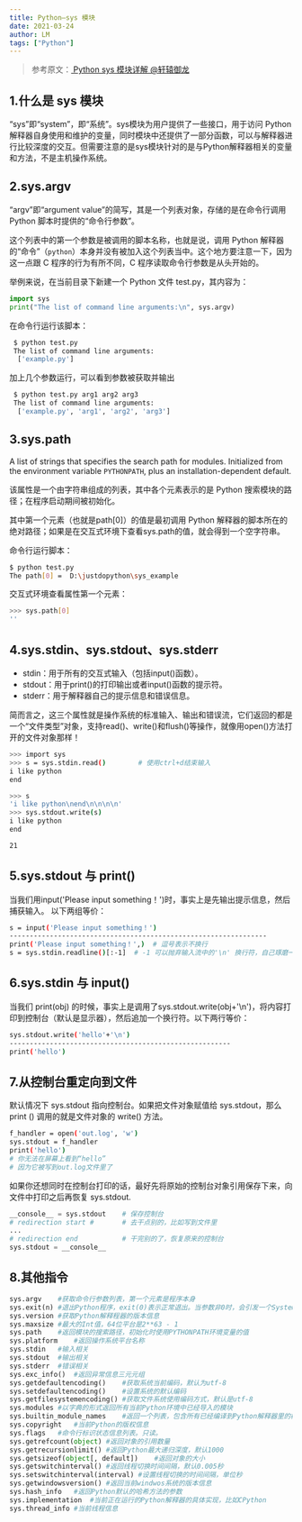 ```yaml
---
title: Python—sys 模块
date: 2021-03-24
author: LM
tags: ["Python"]
---
```


> 参考原文：[ Python sys 模块详解   @轩辕御龙  ](https://zhuanlan.zhihu.com/p/150835014)

## 1.什么是 sys 模块

“sys”即“system”，即“系统”。sys模块为用户提供了一些接口，用于访问 Python 解释器自身使用和维护的变量，同时模块中还提供了一部分函数，可以与解释器进行比较深度的交互。但需要注意的是sys模块针对的是与Python解释器相关的变量和方法，不是主机操作系统。

## 2.sys.argv

“argv”即“argument value”的简写，其是一个列表对象，存储的是在命令行调用 Python 脚本时提供的“命令行参数”。

这个列表中的第一个参数是被调用的脚本名称，也就是说，调用 Python 解释器的“命令”（`python`）本身并没有被加入这个列表当中。这个地方要注意一下，因为这一点跟 C 程序的行为有所不同，C 程序读取命令行参数是从头开始的。

举例来说，在当前目录下新建一个 Python 文件 test.py，其内容为：

```python
import sys
print("The list of command line arguments:\n", sys.argv)
```

在命令行运行该脚本：

```bash
 $ python test.py
 The list of command line arguments:
  ['example.py'] 
```

加上几个参数运行，可以看到参数被获取并输出

```bash
 $ python test.py arg1 arg2 arg3
 The list of command line arguments:
  ['example.py', 'arg1', 'arg2', 'arg3']
```

## 3.sys.path

A list of strings that specifies the search path for modules. Initialized from the environment variable `PYTHONPATH`, plus an installation-dependent default.

该属性是一个由字符串组成的列表，其中各个元素表示的是 Python 搜索模块的路径；在程序启动期间被初始化。

其中第一个元素（也就是path[0]）的值是最初调用 Python 解释器的脚本所在的绝对路径；如果是在交互式环境下查看sys.path的值，就会得到一个空字符串。

命令行运行脚本：

```bash
$ python test.py
The path[0] =  D:\justdopython\sys_example
```

交互式环境查看属性第一个元素：

```bash
>>> sys.path[0]
''
```

## 4.sys.stdin、sys.stdout、sys.stderr

- stdin：用于所有的交互式输入（包括input()函数）。
- stdout：用于print()的打印输出或者input()函数的提示符。
- stderr：用于解释器自己的提示信息和错误信息。

简而言之，这三个属性就是操作系统的标准输入、输出和错误流，它们返回的都是一个“文件类型”对象，支持read()、write()和flush()等操作，就像用open()方法打开的文件对象那样！

```bash
>>> import sys
>>> s = sys.stdin.read()        # 使用ctrl+d结束输入
i like python
end

>>> s
'i like python\nend\n\n\n\n'
>>> sys.stdout.write(s)
i like python
end

21
```

## 5.sys.stdout 与 print()

当我们用input('Please input something！')时，事实上是先输出提示信息，然后捕获输入。 以下两组等价：

```bash
s = input('Please input something！')
----------------------------------------------------------------
print('Please input something！',)  # 逗号表示不换行
s = sys.stdin.readline()[:-1]  # -1 可以抛弃输入流中的'\n' 换行符，自己琢磨一下为什么。
```

## 6.sys.stdin 与 input()

当我们 print(obj) 的时候，事实上是调用了sys.stdout.write(obj+'\n')，将内容打印到控制台（默认是显示器），然后追加一个换行符。以下两行等价：

```bash
sys.stdout.write('hello'+'\n') 
-------------------------------------------------------
print('hello')
```

## 7.从控制台重定向到文件

默认情况下 sys.stdout 指向控制台。如果把文件对象赋值给 sys.stdout，那么 print () 调用的就是文件对象的 write() 方法。

```bash
f_handler = open('out.log', 'w') 
sys.stdout = f_handler 
print('hello')
# 你无法在屏幕上看到“hello”
# 因为它被写到out.log文件里了
```

如果你还想同时在控制台打印的话，最好先将原始的控制台对象引用保存下来，向文件中打印之后再恢复 sys.stdout.

```python
__console__ = sys.stdout    # 保存控制台
# redirection start #       # 去干点别的，比如写到文件里
... 
# redirection end           # 干完别的了，恢复原来的控制台
sys.stdout = __console__
```

## 8.其他指令

```python
sys.argv    #获取命令行参数列表，第一个元素是程序本身
sys.exit(n) #退出Python程序，exit(0)表示正常退出。当参数非0时，会引发一个SystemExit异常，可以在程序中捕获该异常
sys.version #获取Python解释程器的版本信息
sys.maxsize #最大的Int值，64位平台是2**63 - 1
sys.path    #返回模块的搜索路径，初始化时使用PYTHONPATH环境变量的值
sys.platform    #返回操作系统平台名称
sys.stdin   #输入相关
sys.stdout  #输出相关
sys.stderr  #错误相关
sys.exc_info()  #返回异常信息三元元组
sys.getdefaultencoding()    #获取系统当前编码，默认为utf-8
sys.setdefaultencoding()    #设置系统的默认编码
sys.getfilesystemencoding() #获取文件系统使用编码方式，默认是utf-8
sys.modules #以字典的形式返回所有当前Python环境中已经导入的模块
sys.builtin_module_names    #返回一个列表，包含所有已经编译到Python解释器里的模块的名字
sys.copyright   #当前Python的版权信息
sys.flags   #命令行标识状态信息列表。只读。
sys.getrefcount(object) #返回对象的引用数量
sys.getrecursionlimit() #返回Python最大递归深度，默认1000
sys.getsizeof(object[, default])    #返回对象的大小
sys.getswitchinterval() #返回线程切换时间间隔，默认0.005秒
sys.setswitchinterval(interval) #设置线程切换的时间间隔，单位秒
sys.getwindowsversion() #返回当前windwos系统的版本信息
sys.hash_info   #返回Python默认的哈希方法的参数
sys.implementation  #当前正在运行的Python解释器的具体实现，比如CPython
sys.thread_info #当前线程信息
```


